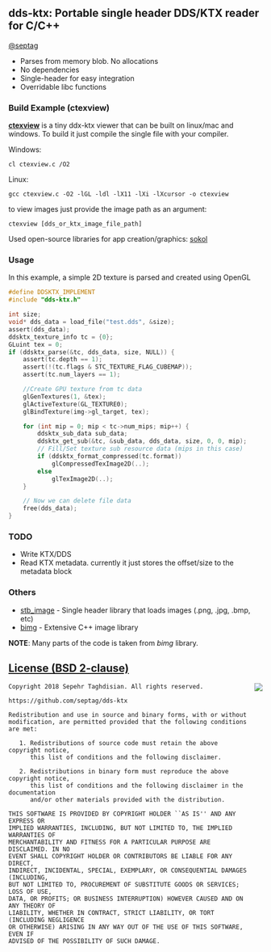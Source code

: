 ## dds-ktx: Portable single header DDS/KTX reader for C/C++
[@septag](https://twitter.com/septagh)

- Parses from memory blob. No allocations
- No dependencies
- Single-header for easy integration
- Overridable libc functions 

### Build Example (ctexview)
[**ctexview**](ctexview/ctexview.c) is a tiny ddx-ktx viewer that can be built on linux/mac and windows. To build it just compile the single file with your compiler.

Windows:
```
cl ctexview.c /O2
```

Linux:
```
gcc ctexview.c -O2 -lGL -ldl -lX11 -lXi -lXcursor -o ctexview
```

to view images just provide the image path as an argument:

```
ctexview [dds_or_ktx_image_file_path]
```

Used open-source libraries for app creation/graphics: [sokol](https://github.com/floooh/sokol)

### Usage
In this example, a simple 2D texture is parsed and created using OpenGL

```c
#define DDSKTX_IMPLEMENT
#include "dds-ktx.h"

int size;
void* dds_data = load_file("test.dds", &size);
assert(dds_data);
ddsktx_texture_info tc = {0};
GLuint tex = 0;
if (ddsktx_parse(&tc, dds_data, size, NULL)) {
    assert(tc.depth == 1);
    assert(!(tc.flags & STC_TEXTURE_FLAG_CUBEMAP));
    assert(tc.num_layers == 1);

    //Create GPU texture from tc data
    glGenTextures(1, &tex);
    glActiveTexture(GL_TEXTURE0);
    glBindTexture(img->gl_target, tex);

    for (int mip = 0; mip < tc->num_mips; mip++) {
        ddsktx_sub_data sub_data;
        ddsktx_get_sub(&tc, &sub_data, dds_data, size, 0, 0, mip);
        // Fill/Set texture sub resource data (mips in this case)
        if (ddsktx_format_compressed(tc.format))
            glCompressedTexImage2D(..);
        else
            glTexImage2D(..);
    }

    // Now we can delete file data
    free(dds_data);
}
```

### TODO

- Write KTX/DDS
- Read KTX metadata. currently it just stores the offset/size to the metadata block
  
### Others

- [stb_image](https://github.com/nothings/stb/blob/master/stb_image.h) - Single header library that loads images (.png, .jpg, .bmp, etc)
- [bimg](https://github.com/bkaradzic/bimg) - Extensive C++ image library

**NOTE**: Many parts of the code is taken from _bimg_ library.

  
[License (BSD 2-clause)](https://github.com/septag/dds-ktx/blob/master/LICENSE)
--------------------------------------------------------------------------

<a href="http://opensource.org/licenses/BSD-2-Clause" target="_blank">
<img align="right" src="http://opensource.org/trademarks/opensource/OSI-Approved-License-100x137.png">
</a>

    Copyright 2018 Sepehr Taghdisian. All rights reserved.
    
    https://github.com/septag/dds-ktx
    
    Redistribution and use in source and binary forms, with or without
    modification, are permitted provided that the following conditions are met:
    
       1. Redistributions of source code must retain the above copyright notice,
          this list of conditions and the following disclaimer.
    
       2. Redistributions in binary form must reproduce the above copyright notice,
          this list of conditions and the following disclaimer in the documentation
          and/or other materials provided with the distribution.
    
    THIS SOFTWARE IS PROVIDED BY COPYRIGHT HOLDER ``AS IS'' AND ANY EXPRESS OR
    IMPLIED WARRANTIES, INCLUDING, BUT NOT LIMITED TO, THE IMPLIED WARRANTIES OF
    MERCHANTABILITY AND FITNESS FOR A PARTICULAR PURPOSE ARE DISCLAIMED. IN NO
    EVENT SHALL COPYRIGHT HOLDER OR CONTRIBUTORS BE LIABLE FOR ANY DIRECT,
    INDIRECT, INCIDENTAL, SPECIAL, EXEMPLARY, OR CONSEQUENTIAL DAMAGES (INCLUDING,
    BUT NOT LIMITED TO, PROCUREMENT OF SUBSTITUTE GOODS OR SERVICES; LOSS OF USE,
    DATA, OR PROFITS; OR BUSINESS INTERRUPTION) HOWEVER CAUSED AND ON ANY THEORY OF
    LIABILITY, WHETHER IN CONTRACT, STRICT LIABILITY, OR TORT (INCLUDING NEGLIGENCE
    OR OTHERWISE) ARISING IN ANY WAY OUT OF THE USE OF THIS SOFTWARE, EVEN IF
    ADVISED OF THE POSSIBILITY OF SUCH DAMAGE.
